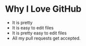 # Why I Love GitHub

* It is pretty
* It is easy to edit files
* It is pretty easy to edit files
* All my pull requests get accepted.